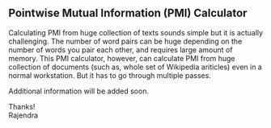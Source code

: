 ## Pointwise Mutual Information (PMI) Calculator

Calculating PMI from huge collection of texts sounds simple but it is actually challenging. The number of word pairs can be huge depending on the number of words you pair each other, and requires large amount of memory. This PMI calculator, however, can calculate PMI from huge collection of documents (such as, whole set of Wikipedia ariticles) even in a normal workstation. But it has to go through multiple passes.

Additional information will be added soon.

Thanks!  
Rajendra



